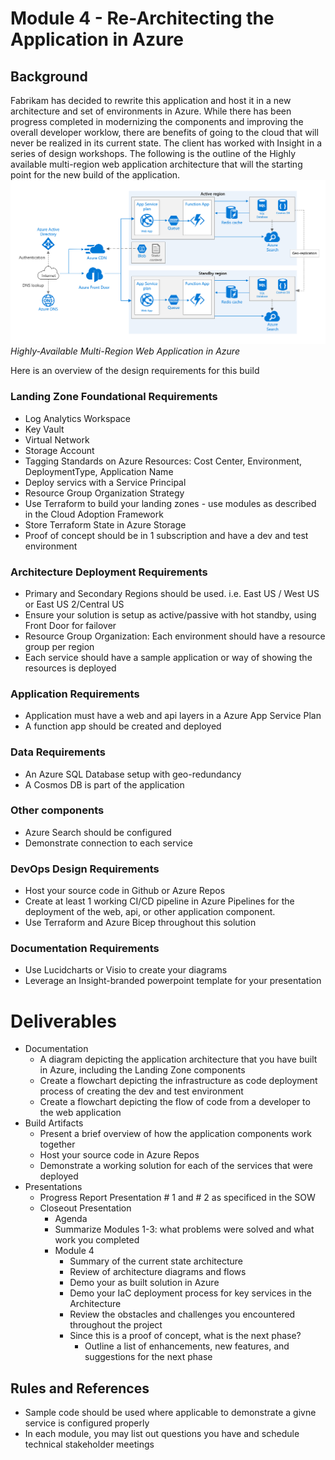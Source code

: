 # Module 4 - Re-Architecting the Application in Azure

## Background
Fabrikam has decided to rewrite this application and host it in a new architecture and set of environments in Azure. While there has been progress completed in modernizing the components and improving the overall developer worklow, there are benefits of going to the cloud that will never be realized in its current state. The client has worked with Insight in a series of design workshops. The following is the outline of the Highly available multi-region web application architecture that will the starting point for the new build of the application.
   ![](/Assets/multi-region-web-app-diagram.png)
   *Highly-Available Multi-Region Web Application in Azure*

Here is an overview of the design requirements for this build
### Landing Zone Foundational Requirements
  * Log Analytics Workspace
  * Key Vault
  * Virtual Network
  * Storage Account
  * Tagging Standards on Azure Resources: Cost Center, Environment, DeploymentType, Application Name
  * Deploy servics with a Service Principal
  * Resource Group Organization Strategy
  * Use Terraform to build your landing zones - use modules as described in the Cloud Adoption Framework
  * Store Terraform State in Azure Storage
  * Proof of concept should be in 1 subscription and have a dev and test environment
### Architecture Deployment Requirements
  * Primary and Secondary Regions should be used. i.e. East US / West US or East US 2/Central US
  * Ensure your solution is setup as active/passive with hot standby, using Front Door for failover
  * Resource Group Organization: Each environment should have a resource group per region
  * Each service should have a sample application or way of showing the resources is deployed
### Application Requirements
  * Application must have a web and api layers in a Azure App Service Plan
  * A function app should be created and deployed
### Data Requirements
  * An Azure SQL Database setup with geo-redundancy
  * A Cosmos DB is part of the application

### Other components
  * Azure Search should be configured
  * Demonstrate connection to each service

### DevOps Design Requirements
  * Host your source code in Github or Azure Repos
  * Create at least 1 working CI/CD pipeline in Azure Pipelines for the deployment of the web, api, or other application component.
  * Use Terraform and Azure Bicep throughout this solution

### Documentation Requirements
  * Use Lucidcharts or Visio to create your diagrams
  * Leverage an Insight-branded powerpoint template for your presentation


# Deliverables
  * Documentation
    * A diagram depicting the application architecture that you have built in Azure, including the Landing Zone components
    * Create a flowchart depicting the infrastructure as code deployment process of creating the dev and test environment
    * Create a flowchart depicting the flow of code from a developer to the web application
  * Build Artifacts
    * Present a brief overview of how the application components work together
    * Host your source code in Azure Repos
    * Demonstrate a working solution for each of the services that were deployed
  * Presentations
    * Progress Report Presentation # 1 and # 2 as specificed in the SOW
    * Closeout Presentation
      * Agenda
      * Summarize Modules 1-3: what problems were solved and what work you completed
      * Module 4
        * Summary of the current state architecture
        * Review of architecture diagrams and flows
        * Demo your as built solution in Azure
        * Demo your IaC deployment process for key services in the Architecture
        * Review the obstacles and challenges you encountered throughout the project
        * Since this is a proof of concept, what is the next phase?
          * Outline a list of enhancements, new features, and suggestions for the next phase


## Rules and References
  * Sample code should be used where applicable to demonstrate a givne service is configured properly
  * In each module, you may list out questions you have and schedule technical stakeholder meetings







